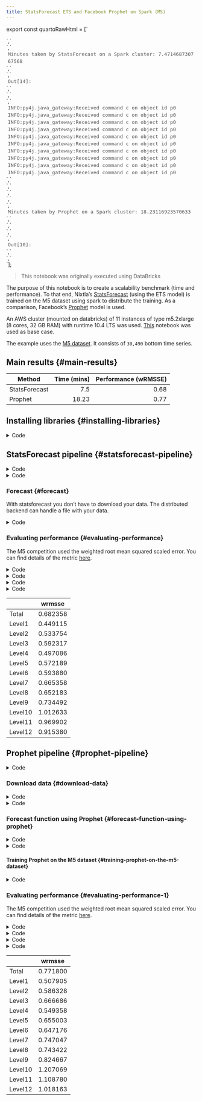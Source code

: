 ```yaml
---
title: StatsForecast ETS and Facebook Prophet on Spark (M5)
---
```


export const quartoRawHtml =
[`<style scoped>
  .ansiout {
    display: block;
    unicode-bidi: embed;
    white-space: pre-wrap;
    word-wrap: break-word;
    word-break: break-all;
    font-family: "Source Code Pro", "Menlo", monospace;;
    font-size: 13px;
    color: #555;
    margin-left: 4px;
    line-height: 19px;
  }
</style>
<div class="ansiout"></div>`,`<style scoped>
  .ansiout {
    display: block;
    unicode-bidi: embed;
    white-space: pre-wrap;
    word-wrap: break-word;
    word-break: break-all;
    font-family: "Source Code Pro", "Menlo", monospace;;
    font-size: 13px;
    color: #555;
    margin-left: 4px;
    line-height: 19px;
  }
</style>
<div class="ansiout"></div>`,`<style scoped>
  .ansiout {
    display: block;
    unicode-bidi: embed;
    white-space: pre-wrap;
    word-wrap: break-word;
    word-break: break-all;
    font-family: "Source Code Pro", "Menlo", monospace;;
    font-size: 13px;
    color: #555;
    margin-left: 4px;
    line-height: 19px;
  }
</style>
<div class="ansiout">Minutes taken by StatsForecast on a Spark cluster: 7.471468730767568
</div>`,`<style scoped>
  .ansiout {
    display: block;
    unicode-bidi: embed;
    white-space: pre-wrap;
    word-wrap: break-word;
    word-break: break-all;
    font-family: "Source Code Pro", "Menlo", monospace;;
    font-size: 13px;
    color: #555;
    margin-left: 4px;
    line-height: 19px;
  }
</style>
<div class="ansiout"></div>`,`<style scoped>
  .ansiout {
    display: block;
    unicode-bidi: embed;
    white-space: pre-wrap;
    word-wrap: break-word;
    word-break: break-all;
    font-family: "Source Code Pro", "Menlo", monospace;;
    font-size: 13px;
    color: #555;
    margin-left: 4px;
    line-height: 19px;
  }
</style>
<div class="ansiout">Out[14]: </div>`,`<div>
<style scoped>
    .dataframe tbody tr th:only-of-type {
        vertical-align: middle;
    }
    .dataframe tbody tr th {
        vertical-align: top;
    }
    .dataframe thead th {
        text-align: right;
    }
</style>
`,`
</div>`,`<style scoped>
  .ansiout {
    display: block;
    unicode-bidi: embed;
    white-space: pre-wrap;
    word-wrap: break-word;
    word-break: break-all;
    font-family: "Source Code Pro", "Menlo", monospace;;
    font-size: 13px;
    color: #555;
    margin-left: 4px;
    line-height: 19px;
  }
</style>
<div class="ansiout">INFO:py4j.java_gateway:Received command c on object id p0
INFO:py4j.java_gateway:Received command c on object id p0
INFO:py4j.java_gateway:Received command c on object id p0
INFO:py4j.java_gateway:Received command c on object id p0
INFO:py4j.java_gateway:Received command c on object id p0
INFO:py4j.java_gateway:Received command c on object id p0
INFO:py4j.java_gateway:Received command c on object id p0
INFO:py4j.java_gateway:Received command c on object id p0
INFO:py4j.java_gateway:Received command c on object id p0
INFO:py4j.java_gateway:Received command c on object id p0
</div>`,`<style scoped>
  .ansiout {
    display: block;
    unicode-bidi: embed;
    white-space: pre-wrap;
    word-wrap: break-word;
    word-break: break-all;
    font-family: "Source Code Pro", "Menlo", monospace;;
    font-size: 13px;
    color: #555;
    margin-left: 4px;
    line-height: 19px;
  }
</style>
<div class="ansiout"></div>`,`<style scoped>
  .ansiout {
    display: block;
    unicode-bidi: embed;
    white-space: pre-wrap;
    word-wrap: break-word;
    word-break: break-all;
    font-family: "Source Code Pro", "Menlo", monospace;;
    font-size: 13px;
    color: #555;
    margin-left: 4px;
    line-height: 19px;
  }
</style>
<div class="ansiout"></div>`,`<style scoped>
  .ansiout {
    display: block;
    unicode-bidi: embed;
    white-space: pre-wrap;
    word-wrap: break-word;
    word-break: break-all;
    font-family: "Source Code Pro", "Menlo", monospace;;
    font-size: 13px;
    color: #555;
    margin-left: 4px;
    line-height: 19px;
  }
</style>
<div class="ansiout"></div>`,`<style scoped>
  .ansiout {
    display: block;
    unicode-bidi: embed;
    white-space: pre-wrap;
    word-wrap: break-word;
    word-break: break-all;
    font-family: "Source Code Pro", "Menlo", monospace;;
    font-size: 13px;
    color: #555;
    margin-left: 4px;
    line-height: 19px;
  }
</style>
<div class="ansiout"></div>`,`<style scoped>
  .ansiout {
    display: block;
    unicode-bidi: embed;
    white-space: pre-wrap;
    word-wrap: break-word;
    word-break: break-all;
    font-family: "Source Code Pro", "Menlo", monospace;;
    font-size: 13px;
    color: #555;
    margin-left: 4px;
    line-height: 19px;
  }
</style>
<div class="ansiout">Minutes taken by Prophet on a Spark cluster: 18.23116923570633
</div>`,`<style scoped>
  .ansiout {
    display: block;
    unicode-bidi: embed;
    white-space: pre-wrap;
    word-wrap: break-word;
    word-break: break-all;
    font-family: "Source Code Pro", "Menlo", monospace;;
    font-size: 13px;
    color: #555;
    margin-left: 4px;
    line-height: 19px;
  }
</style>
<div class="ansiout"></div>`,`<style scoped>
  .ansiout {
    display: block;
    unicode-bidi: embed;
    white-space: pre-wrap;
    word-wrap: break-word;
    word-break: break-all;
    font-family: "Source Code Pro", "Menlo", monospace;;
    font-size: 13px;
    color: #555;
    margin-left: 4px;
    line-height: 19px;
  }
</style>
<div class="ansiout"></div>`,`<style scoped>
  .ansiout {
    display: block;
    unicode-bidi: embed;
    white-space: pre-wrap;
    word-wrap: break-word;
    word-break: break-all;
    font-family: "Source Code Pro", "Menlo", monospace;;
    font-size: 13px;
    color: #555;
    margin-left: 4px;
    line-height: 19px;
  }
</style>
<div class="ansiout"></div>`,`<style scoped>
  .ansiout {
    display: block;
    unicode-bidi: embed;
    white-space: pre-wrap;
    word-wrap: break-word;
    word-break: break-all;
    font-family: "Source Code Pro", "Menlo", monospace;;
    font-size: 13px;
    color: #555;
    margin-left: 4px;
    line-height: 19px;
  }
</style>
<div class="ansiout">Out[10]: </div>`,`<div>
<style scoped>
    .dataframe tbody tr th:only-of-type {
        vertical-align: middle;
    }
    .dataframe tbody tr th {
        vertical-align: top;
    }
    .dataframe thead th {
        text-align: right;
    }
</style>
`,`
</div>`];

> This notebook was originally executed using DataBricks

The purpose of this notebook is to create a scalability benchmark (time
and performance). To that end, Nixtla’s
[StatsForecast](https://github.com/Nixtla/statsforecast) (using the ETS
model) is trained on the M5 dataset using spark to distribute the
training. As a comparison, Facebook’s
[Prophet](https://github.com/facebook/prophet) model is used.

An AWS cluster (mounted on databricks) of 11 instances of type
m5.2xlarge (8 cores, 32 GB RAM) with runtime 10.4 LTS was used.
[This](https://d1r5llqwmkrl74.cloudfront.net/notebooks/RCG/Fine_Grained_Demand_Forecasting/index.html#Fine_Grained_Demand_Forecasting_1.html)
notebook was used as base case.

The example uses the [M5
dataset](https://github.com/Mcompetitions/M5-methods/blob/master/M5-Competitors-Guide.pdf).
It consists of `30,490` bottom time series.

## Main results {#main-results}

| Method        | Time (mins) | Performance (wRMSSE) |
|---------------|------------:|---------------------:|
| StatsForecast |         7.5 |                 0.68 |
| Prophet       |       18.23 |                 0.77 |

## Installing libraries {#installing-libraries}

<details>
<summary>Code</summary>

``` python
pip install prophet "neuralforecast<1.0.0" "statsforecast[fugue]"
```

</details>

## StatsForecast pipeline {#statsforecast-pipeline}

<details>
<summary>Code</summary>

``` python
from time import time

from neuralforecast.data.datasets.m5 import M5, M5Evaluation
from statsforecast.distributed.utils import forecast
from statsforecast.distributed.fugue import FugueBackend
from statsforecast.models import ETS, SeasonalNaive
from statsforecast.core import StatsForecast

from pyspark.sql import SparkSession
```

</details>
<div dangerouslySetInnerHTML={{ __html: quartoRawHtml[0] }} />

<details>
<summary>Code</summary>

``` python
spark = SparkSession.builder.getOrCreate()
backend = FugueBackend(spark, {"fugue.spark.use_pandas_udf":True})
```

</details>
<div dangerouslySetInnerHTML={{ __html: quartoRawHtml[1] }} />

### Forecast {#forecast}

With statsforecast you don’t have to download your data. The distributed
backend can handle a file with your data.

<details>
<summary>Code</summary>

``` python
init = time()
ets_forecasts = backend.forecast(
    "s3://m5-benchmarks/data/train/m5-target.parquet", 
    [ETS(season_length=7, model='ZAA')], 
    freq="D", 
    h=28, 
).toPandas()
end = time()
print(f'Minutes taken by StatsForecast on a Spark cluster: {(end - init) / 60}')
```

</details>
<div dangerouslySetInnerHTML={{ __html: quartoRawHtml[2] }} />

### Evaluating performance {#evaluating-performance}

The M5 competition used the weighted root mean squared scaled error. You
can find details of the metric
[here](https://github.com/Mcompetitions/M5-methods/blob/master/M5-Competitors-Guide.pdf).

<details>
<summary>Code</summary>

``` python
Y_hat = ets_forecasts.set_index(['unique_id', 'ds']).unstack()
Y_hat = Y_hat.droplevel(0, 1).reset_index()
```

</details>
<div dangerouslySetInnerHTML={{ __html: quartoRawHtml[3] }} />

<details>
<summary>Code</summary>

``` python
*_, S_df = M5.load('./data')
Y_hat = S_df.merge(Y_hat, how='left', on=['unique_id'])#.drop(columns=['unique_id'])
```

</details>
<details>
<summary>Code</summary>

``` python
wrmsse_ets = M5Evaluation.evaluate(y_hat=Y_hat, directory='./data')
```

</details>
<details>
<summary>Code</summary>

``` python
wrmsse_ets
```

</details>
<div dangerouslySetInnerHTML={{ __html: quartoRawHtml[4] }} />

<div dangerouslySetInnerHTML={{ __html: quartoRawHtml[5] }} />

|         | wrmsse   |
|---------|----------|
| Total   | 0.682358 |
| Level1  | 0.449115 |
| Level2  | 0.533754 |
| Level3  | 0.592317 |
| Level4  | 0.497086 |
| Level5  | 0.572189 |
| Level6  | 0.593880 |
| Level7  | 0.665358 |
| Level8  | 0.652183 |
| Level9  | 0.734492 |
| Level10 | 1.012633 |
| Level11 | 0.969902 |
| Level12 | 0.915380 |

<div dangerouslySetInnerHTML={{ __html: quartoRawHtml[6] }} />

## Prophet pipeline {#prophet-pipeline}

<details>
<summary>Code</summary>

``` python
import logging
from time import time

import pandas as pd
from neuralforecast.data.datasets.m5 import M5, M5Evaluation
from prophet import Prophet
from pyspark.sql.types import *

# disable informational messages from prophet
logging.getLogger('py4j').setLevel(logging.ERROR)
```

</details>
<div dangerouslySetInnerHTML={{ __html: quartoRawHtml[7] }} />

### Download data {#download-data}

<details>
<summary>Code</summary>

``` python
# structure of the training data set
train_schema = StructType([
  StructField('unique_id', StringType()),  
  StructField('ds', DateType()),
  StructField('y', DoubleType())
  ])
 
# read the training file into a dataframe
train = spark.read.parquet(
  's3://m5-benchmarks/data/train/m5-target.parquet', 
  header=True, 
  schema=train_schema
 )
 
# make the dataframe queriable as a temporary view
train.createOrReplaceTempView('train')
```

</details>
<div dangerouslySetInnerHTML={{ __html: quartoRawHtml[8] }} />

<details>
<summary>Code</summary>

``` python
sql_statement = '''
  SELECT
    unique_id AS unique_id,
    CAST(ds as date) as ds,
    y as y
  FROM train
  '''
 
m5_history = (
  spark
    .sql( sql_statement )
    .repartition(sc.defaultParallelism, ['unique_id'])
  ).cache()
```

</details>
<div dangerouslySetInnerHTML={{ __html: quartoRawHtml[9] }} />

### Forecast function using Prophet {#forecast-function-using-prophet}

<details>
<summary>Code</summary>

``` python
def forecast( history_pd: pd.DataFrame ) -> pd.DataFrame:
  
  # TRAIN MODEL AS BEFORE
  # --------------------------------------
  # remove missing values (more likely at day-store-item level)
    history_pd = history_pd.dropna()

    # configure the model
    model = Prophet(
        growth='linear',
        daily_seasonality=False,
        weekly_seasonality=True,
        yearly_seasonality=True,
        seasonality_mode='multiplicative'
    )

    # train the model
    model.fit( history_pd )
    # --------------------------------------

    # BUILD FORECAST AS BEFORE
    # --------------------------------------
    # make predictions
    future_pd = model.make_future_dataframe(
        periods=28, 
        freq='d', 
        include_history=False
    )
    forecast_pd = model.predict( future_pd )  
    # --------------------------------------

    # ASSEMBLE EXPECTED RESULT SET
    # --------------------------------------
    # get relevant fields from forecast
    forecast_pd['unique_id'] = history_pd['unique_id'].unique()[0]
    f_pd = forecast_pd[['unique_id', 'ds','yhat']]
    # --------------------------------------

    # return expected dataset
    return f_pd  
```

</details>
<div dangerouslySetInnerHTML={{ __html: quartoRawHtml[10] }} />

<details>
<summary>Code</summary>

``` python
result_schema = StructType([
  StructField('unique_id', StringType()), 
  StructField('ds',DateType()),
  StructField('yhat',FloatType()),
])
```

</details>
<div dangerouslySetInnerHTML={{ __html: quartoRawHtml[11] }} />

#### Training Prophet on the M5 dataset {#training-prophet-on-the-m5-dataset}

<details>
<summary>Code</summary>

``` python
init = time()
results = (
  m5_history
    .groupBy('unique_id')
      .applyInPandas(forecast, schema=result_schema)
    ).toPandas()
end = time()
print(f'Minutes taken by Prophet on a Spark cluster: {(end - init) / 60}')
```

</details>
<div dangerouslySetInnerHTML={{ __html: quartoRawHtml[12] }} />

### Evaluating performance {#evaluating-performance-1}

The M5 competition used the weighted root mean squared scaled error. You
can find details of the metric
[here](https://github.com/Mcompetitions/M5-methods/blob/master/M5-Competitors-Guide.pdf).

<details>
<summary>Code</summary>

``` python
Y_hat = results.set_index(['unique_id', 'ds']).unstack()
Y_hat = Y_hat.droplevel(0, 1).reset_index()
```

</details>
<div dangerouslySetInnerHTML={{ __html: quartoRawHtml[13] }} />

<details>
<summary>Code</summary>

``` python
*_, S_df = M5.load('./data')
Y_hat = S_df.merge(Y_hat, how='left', on=['unique_id'])#.drop(columns=['unique_id'])
```

</details>
<div dangerouslySetInnerHTML={{ __html: quartoRawHtml[14] }} />

<details>
<summary>Code</summary>

``` python
wrmsse = M5Evaluation.evaluate(y_hat=Y_hat, directory='./data')
```

</details>
<div dangerouslySetInnerHTML={{ __html: quartoRawHtml[15] }} />

<details>
<summary>Code</summary>

``` python
wrmsse
```

</details>
<div dangerouslySetInnerHTML={{ __html: quartoRawHtml[16] }} />

<div dangerouslySetInnerHTML={{ __html: quartoRawHtml[17] }} />

|         | wrmsse   |
|---------|----------|
| Total   | 0.771800 |
| Level1  | 0.507905 |
| Level2  | 0.586328 |
| Level3  | 0.666686 |
| Level4  | 0.549358 |
| Level5  | 0.655003 |
| Level6  | 0.647176 |
| Level7  | 0.747047 |
| Level8  | 0.743422 |
| Level9  | 0.824667 |
| Level10 | 1.207069 |
| Level11 | 1.108780 |
| Level12 | 1.018163 |

<div dangerouslySetInnerHTML={{ __html: quartoRawHtml[18] }} />

